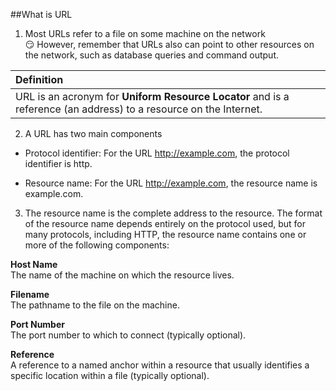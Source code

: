 ##What is URL

1. Most URLs refer to a file on some machine on the network  
:smirk: However, remember that URLs also can point to other resources on the network, such as database queries and command output.

 | Definition |
 | :------------- |
 | URL is an acronym for **Uniform Resource Locator** and is a reference (an address) to a resource on the Internet. |

2. A URL has two main components

  * Protocol identifier: For the URL http://example.com, the protocol identifier is http.

  * Resource name: For the URL http://example.com, the resource name is example.com.
 
3. The resource name is the complete address to the resource. The format of the resource name depends entirely on the protocol used, but for many protocols, including HTTP, the resource name contains one or more of the following components:

  **Host Name**  
  The name of the machine on which the resource lives.

  **Filename**  
  The pathname to the file on the machine.

  **Port Number**  
  The port number to which to connect (typically optional).

  **Reference**  
  A reference to a named anchor within a resource that usually identifies a specific location within a file (typically optional).

